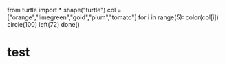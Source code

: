 from turtle import *
shape("turtle")
col = ["orange","limegreen","gold","plum","tomato"]
for i in range(5):
    color(col[i])
    circle(100)
    left(72)
done()

# test